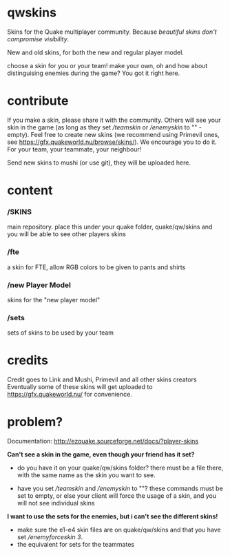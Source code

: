 # qwskins
Skins for the Quake multiplayer community. Because *beautiful skins don't compromise visibility*.

New and old skins, for both the new and regular player model.

choose a skin for you or your team! make your own, oh and how about distinguising enemies during the game? You got it right here.

# contribute
If you make a skin, please share it with the community. Others will see your skin in the game (as long as they set */teamskin* or */enemyskin* to "" - empty). Feel free to create new skins (we recommend using Primevil ones, see  https://gfx.quakeworld.nu/browse/skins/). We encourage you to do it. For your team, your teammate, your neighbour!

Send new skins to mushi (or use git), they will be uploaded here.

# content
### /SKINS 
main repository. place this under your quake folder, quake/qw/skins and you will be able to see other players skins

### /fte 
a skin for FTE, allow RGB colors to be given to pants and shirts

### /new Player Model 
skins for the "new player model"

### /sets
sets of skins to be used by your team

# credits
Credit goes to Link and Mushi, Primevil and all other skins creators
Eventually some of these skins will get uploaded to https://gfx.quakeworld.nu/ for convenience.

# problem?
Documentation: http://ezquake.sourceforge.net/docs/?player-skins

**Can't see a skin in the game, even though your friend has it set?**
- do you have it on your quake/qw/skins folder? there must be a file there, with the same name as the skin you want to see.

- have you set  */teamskin* and */enemyskin* to ""? these commands must be set to empty, or else your client will force the usage of a skin, and you will not see individual skins

**I want to use the sets for the enemies, but i can't see the different skins!**
- make sure the e1-e4 skin files are on quake/qw/skins and that you have set */enemyforceskin 3*. 
- the equivalent for sets for the teammates

